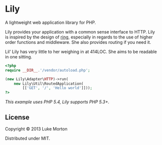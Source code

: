 # Lily

A lightweight web application library for PHP.

Lily provides your application with a common sense interface
to HTTP. Lily is inspired by the design of [ring][1],
especially in regards to the use of higher order functions and
middleware. She also provides routing if you need it.

Lil' Lily has very little to her weighing in at 414LOC. She
aims to be readable in one sitting.

[1]: https://github.com/ring-clojure/ring

```php
<?php
require __DIR__.'/vendor/autoload.php';

(new Lily\Adapter\HTTP)->run(
    new Lily\Util\RoutedApplication(
        [['GET', '/', 'Hello world']]));
?>
```

*This example uses PHP 5.4, Lily supports PHP 5.3+.*

## License

Copyright © 2013 Luke Morton

Distributed under MIT.
